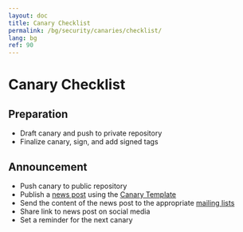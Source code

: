 ```yaml
---
layout: doc
title: Canary Checklist
permalink: /bg/security/canaries/checklist/
lang: bg
ref: 90
---
```


Canary Checklist
================

Preparation
-----------

 * Draft canary and push to private repository
 * Finalize canary, sign, and add signed tags
 
Announcement
------------

 * Push canary to public repository
 * Publish a [news post](/news/) using the [Canary Template](/security/canaries/template/)
 * Send the content of the news post to the appropriate [mailing lists](/bg/support/) 
 * Share link to news post on social media
 * Set a reminder for the next canary

